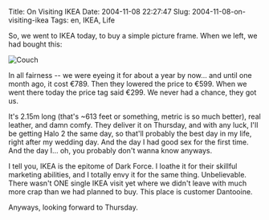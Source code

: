 Title: On Visiting IKEA
Date: 2004-11-08 22:27:47
Slug: 2004-11-08-on-visiting-ikea
Tags: en, IKEA, Life


So, we went to IKEA today, to buy a simple picture frame. When we left, we had
bought this:

![Couch][1]

In all fairness -- we were eyeing it for about a year by now… and until one
month ago, it cost €789. Then they lowered the price to €599. When we went
there today the price tag said €299. We never had a chance, they got us.

It's 2.15m long (that's ~613 feet or something, metric is so much better),
real leather, and damn comfy. They deliver it on Thursday, and with any luck,
I'll be getting Halo 2 the same day, so that'll probably the best day in my
life, right after my wedding day. And the day I had good sex for the first
time. And the day I… oh, you probably don't wanna know anyways.

I tell you, IKEA is the epitome of Dark Force. I loathe it for their skillful
marketing abilities, and I totally envy it for the same thing. Unbelievable.
There wasn't ONE single IKEA visit yet where we didn't leave with much more
crap than we had planned to buy. This place is customer Dantooine.

Anyways, looking forward to Thursday.

   [1]: http://docs.g-blog.net/bilder_etc/ektorp.jpg
